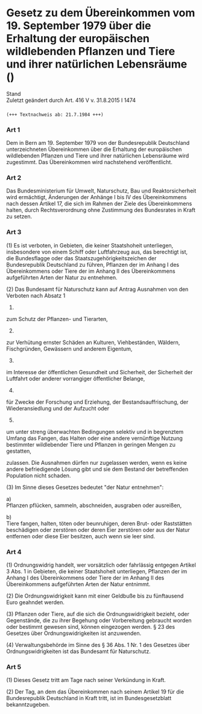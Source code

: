 Gesetz zu dem Übereinkommen vom 19. September 1979 über die Erhaltung der europäischen wildlebenden Pflanzen und Tiere und ihrer natürlichen Lebensräume ()
===========================================================================================================================================================

Stand  
Zuletzt geändert durch Art. 416 V v. 31.8.2015 I 1474

### 

```
(+++ Textnachweis ab: 21.7.1984 +++)
```

### Art 1

Dem in Bern am 19. September 1979 von der Bundesrepublik Deutschland unterzeichneten Übereinkommen über die Erhaltung der europäischen wildlebenden Pflanzen und Tiere und ihrer natürlichen Lebensräume wird zugestimmt. Das Übereinkommen wird nachstehend veröffentlicht.

### Art 2

Das Bundesministerium für Umwelt, Naturschutz, Bau und Reaktorsicherheit wird ermächtigt, Änderungen der Anhänge I bis IV des Übereinkommens nach dessen Artikel 17, die sich im Rahmen der Ziele des Übereinkommens halten, durch Rechtsverordnung ohne Zustimmung des Bundesrates in Kraft zu setzen.

### Art 3

(1) Es ist verboten, in Gebieten, die keiner Staatshoheit unterliegen, insbesondere von einem Schiff oder Luftfahrzeug aus, das berechtigt ist, die Bundesflagge oder das Staatszugehörigkeitszeichen der Bundesrepublik Deutschland zu führen, Pflanzen der im Anhang I des Übereinkommens oder Tiere der im Anhang II des Übereinkommens aufgeführten Arten der Natur zu entnehmen.

(2) Das Bundesamt für Naturschutz kann auf Antrag Ausnahmen von den Verboten nach Absatz 1

1.  
zum Schutz der Pflanzen- und Tierarten,

2.  
zur Verhütung ernster Schäden an Kulturen, Viehbeständen, Wäldern, Fischgründen, Gewässern und anderem Eigentum,

3.  
im Interesse der öffentlichen Gesundheit und Sicherheit, der Sicherheit der Luftfahrt oder anderer vorrangiger öffentlicher Belange,

4.  
für Zwecke der Forschung und Erziehung, der Bestandsauffrischung, der Wiederansiedlung und der Aufzucht oder

5.  
um unter streng überwachten Bedingungen selektiv und in begrenztem Umfang das Fangen, das Halten oder eine andere vernünftige Nutzung bestimmter wildlebender Tiere und Pflanzen in geringen Mengen zu gestatten,

zulassen. Die Ausnahmen dürfen nur zugelassen werden, wenn es keine andere befriedigende Lösung gibt und sie dem Bestand der betreffenden Population nicht schaden.

(3) Im Sinne dieses Gesetzes bedeutet "der Natur entnehmen":

a)  
Pflanzen pflücken, sammeln, abschneiden, ausgraben oder ausreißen,

b)  
Tiere fangen, halten, töten oder beunruhigen, deren Brut- oder Raststätten beschädigen oder zerstören oder deren Eier zerstören oder aus der Natur entfernen oder diese Eier besitzen, auch wenn sie leer sind.

### Art 4

(1) Ordnungswidrig handelt, wer vorsätzlich oder fahrlässig entgegen Artikel 3 Abs. 1 in Gebieten, die keiner Staatshoheit unterliegen, Pflanzen der im Anhang I des Übereinkommens oder Tiere der im Anhang II des Übereinkommens aufgeführten Arten der Natur entnimmt.

(2) Die Ordnungswidrigkeit kann mit einer Geldbuße bis zu fünftausend Euro geahndet werden.

(3) Pflanzen oder Tiere, auf die sich die Ordnungswidrigkeit bezieht, oder Gegenstände, die zu ihrer Begehung oder Vorbereitung gebraucht worden oder bestimmt gewesen sind, können eingezogen werden. § 23 des Gesetzes über Ordnungswidrigkeiten ist anzuwenden.

(4) Verwaltungsbehörde im Sinne des § 36 Abs. 1 Nr. 1 des Gesetzes über Ordnungswidrigkeiten ist das Bundesamt für Naturschutz.

### Art 5

(1) Dieses Gesetz tritt am Tage nach seiner Verkündung in Kraft.

(2) Der Tag, an dem das Übereinkommen nach seinem Artikel 19 für die Bundesrepublik Deutschland in Kraft tritt, ist im Bundesgesetzblatt bekanntzugeben.
